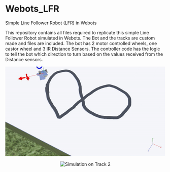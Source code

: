 # Webots_LFR
Simple Line Follower Robot (LFR) in Webots

This repository contains all files required to replicate this simple Line Follower Robot simulated in Webots.
The Bot and the tracks are custom made and files are included. The bot has 2 motor controlled wheels, one castor wheel and 3 IR Distance Sensors. The controller code has the logic to tell the bot which direction to turn based on the values received from the Distance sensors.


  
<p align="center"><img src="https://raw.githubusercontent.com/rrishabh23/Webots_LFR/main/LFR_track1.gif?raw=true" alt="Simulation on Track 1 "/></p>


<p align="center"><img src="https://raw.githubusercontent.com/rrishabh23/Webots_LFR/main/LFR_track2.gif?raw=true" alt="Simulation on Track 2 "/></p>
